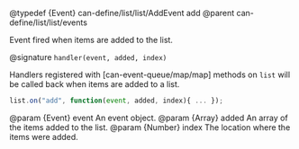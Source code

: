 @typedef {Event} can-define/list/list/AddEvent add
@parent can-define/list/list/events

Event fired when items are added to the list.

@signature `handler(event, added, index)`

  Handlers registered with [can-event-queue/map/map] methods on `list` will be called back when
  items are added to a list.

  ```js
  list.on("add", function(event, added, index){ ... });
  ```

  @param {Event} event An event object.
  @param {Array} added An array of the items added to the list.
  @param {Number} index The location where the items were added.
